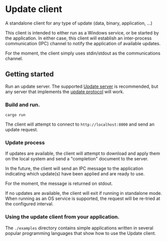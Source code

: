 # Update client

A standalone client for any type of update (data, binary, application, ...)

This client is intended to either run as a Windows service,
or be started by the application. In either case, this client will
establish an inter-process communication (IPC) channel to notify
the application of available updates.

For the moment, the client simply uses stdin/stdout as the communications
channel.

## Getting started

Run an update server. The supported [Update server](https://github.com/rhelmer/update-server#readme) is recommended, but any server that implements the [update protocol](https://github.com/rhelmer/update-server#protocol) will work.

### Build and run.

`cargo run`

The client will attempt to connect to `http://localhost:8000` and send an
update request.

### Update process

If updates are available, the client will attempt to download
and apply them on the local system and send a "completion"
document to the server.

In the future, the client will send an IPC message to the application
indicating which update(s) have been applied and are ready to use.

For the moment, the message is returned on stdout.

If no updates are available, the client will exit if running in
standalone mode. When running as an OS service is supported, the request
will be re-tried at the configured interval.

### Using the update client from your application.

The `./examples` directory contains simple applications written in
several popular programming languages that show how to use the Update
client.
